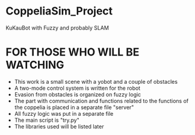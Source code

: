 # CoppeliaSim_Project
KuKauBot with Fuzzy and probably SLAM

# FOR THOSE WHO WILL BE WATCHING
 - This work is a small scene with a yobot and a couple of obstacles
 - A two-mode control system is written for the robot
 - Evasion from obstacles is organized on fuzzy logic
 - The part with communication and functions related to the functions of the coppelia is placed in a separate file "server" 
 - All fuzzy logic was put in a separate file
 - The main script is "try.py"
 - The libraries used will be listed later

